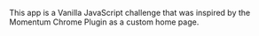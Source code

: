 This app is a Vanilla JavaScript challenge that was inspired by the Momentum Chrome Plugin as a custom home page.
